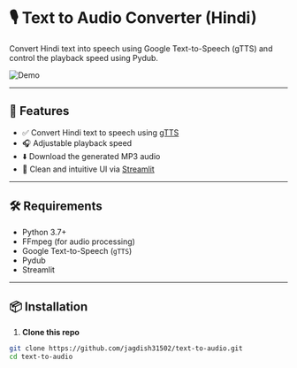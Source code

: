 # 🎙️ Text to Audio Converter (Hindi)

Convert Hindi text into speech using Google Text-to-Speech (gTTS) and control the playback speed using Pydub.

![Demo](https://img.shields.io/badge/Streamlit-Text%20to%20Speech-brightgreen)

---

## 🚀 Features

- ✅ Convert Hindi text to speech using [gTTS](https://pypi.org/project/gTTS/)
- 🎧 Adjustable playback speed
- ⬇️ Download the generated MP3 audio
- 🧼 Clean and intuitive UI via [Streamlit](https://streamlit.io)

---

## 🛠️ Requirements

- Python 3.7+
- FFmpeg (for audio processing)
- Google Text-to-Speech (`gTTS`)
- Pydub
- Streamlit

---

## 📦 Installation

1. **Clone this repo**

```bash
git clone https://github.com/jagdish31502/text-to-audio.git
cd text-to-audio
